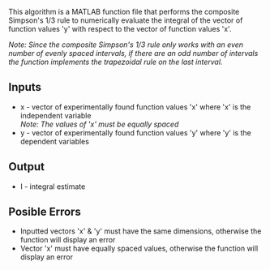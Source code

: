 This algorithm is a MATLAB function file that performs the composite Simpson's 1/3 rule to numerically evaluate the integral of the vector of function values 'y' with respect to the vector of function values 'x'.

_Note: Since the composite Simpson's 1/3 rule only works with an even number of evenly spaced intervals, if there are an odd number of intervals the function implements the trapezoidal rule on the last interval._
## Inputs
* x - vector of experimentally found function values 'x' where 'x' is the independent variable     
  _Note: The values of 'x' must be equally spaced_  
* y - vector of experimentally found function values 'y' where 'y' is the dependent variables
## Output 
* I - integral estimate
## Posible Errors
* Inputted vectors 'x' & 'y' must have the same dimensions, otherwise the function will display an error 
* Vector 'x' must have equally spaced values, otherwise the function will display an error
